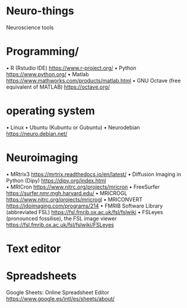 # Neuro-things
Neuroscience tools

# Programming/
•	R (Rstudio IDE)                                         https://www.r-project.org/
•	Python                                                  https://www.python.org/
•	Matlab                                                  https://www.mathworks.com/products/matlab.html
•	GNU Octave (free equivalent of MATLAB)                  https://octave.org/

# operating system
•	Linux
•	Ubuntu (Kubuntu or Gubuntu)
•	Neurodebian                                              https://neuro.debian.net/

# Neuroimaging
•	MRtrix3                                                  https://mrtrix.readthedocs.io/en/latest/
•	Diffusion Imaging in Python (Dipy)                       https://dipy.org/index.html                                       
•	MRICron                                                  https://www.nitrc.org/projects/mricron
•	FreeSurfer                                               https://surfer.nmr.mgh.harvard.edu/
•	MRICROGL                                                 https://www.nitrc.org/projects/mricrogl
•	MRICONVERT                                               https://idoimaging.com/programs/214
•	FMRIB Software Library (abbreviated FSL)                 https://fsl.fmrib.ox.ac.uk/fsl/fslwiki
•	FSLeyes (pronounced fossilise), the FSL image viewer     https://fsl.fmrib.ox.ac.uk/fsl/fslwiki/FSLeyes

# Text editor
# Spreadsheets
Google Sheets: Online Spreadsheet Editor                    https://www.google.es/intl/es/sheets/about/
